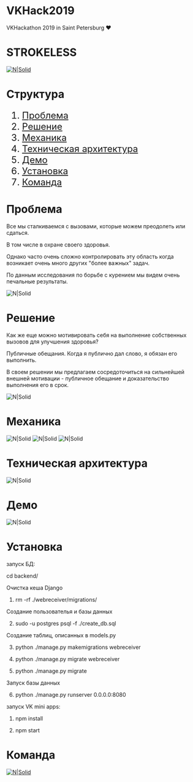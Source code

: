 # VKHack2019
VKHackathon 2019 in Saint Petersburg ♥

# STROKELESS

[![N|Solid](images/Team.png)](http://startblock.online)

# Структура

<ol type="1" style="font-size: x-large;">
<li> <a href="https://github.com/kanzeparov/VKHack2019#проблема">Проблема</a>
<li> <a href="https://github.com/kanzeparov/VKHack2019#решение">Решение</a>
<li> <a href="https://github.com/kanzeparov/VKHack2019#механика">Механика</a>
<li> <a href="https://github.com/kanzeparov/VKHack2019#техническая-архитектура">Техническая архитектура</a>
<li> <a href="https://github.com/kanzeparov/VKHack2019#демо">Демо</a>
<li> <a href="https://github.com/kanzeparov/VKHack2019#установка">Установка</a>  
<li> <a href="https://github.com/kanzeparov/VKHack2019#решение">Команда</a>
</ol>


# Проблема

Все мы сталкиваемся с вызовами, которые можем преодолеть или сдаться.

В том числе в охране своего здоровья. 

Однако часто очень сложно контролировать эту область когда возникает очень много других "более важных" задач. 

По данным исследования по борьбе с курением мы видем очень печальные результаты.

![N|Solid](images/5.png)

# Решение

Как же еще можно мотивировать себя на выполнение собственных вызовов для улучшения здоровья?

Публичные обещания. Когда я публично дал слово, я обязан его выполнить.

В своем решении мы предлагаем сосредоточиться на сильнейшей внешней мотивации - публичное обещание и доказательство выполнения его в срок.

![N|Solid](images/6.png)

# Механика

![N|Solid](images/7.png)
![N|Solid](images/8.png) 
![N|Solid](images/9.png)

# Техническая архитектура

![N|Solid](images/10.png) 

# Демо

![N|Solid](images/11.png) 

# Установка

запуск БД:

cd backend/

Очистка кеша Django

1. rm -rf ./webreceiver/migrations/

Создание пользователья и базы данных

2. sudo -u postgres psql -f ./create_db.sql

Создание таблиц, описанных в models.py

3. python ./manage.py makemigrations webreceiver

4. python ./manage.py migrate webreceiver

5. python ./manage.py migrate

Запуск базы данных

6. python ./manage.py runserver 0.0.0.0:8080

запуск VK mini apps:

1. npm install

2. npm start

# Команда

[![N|Solid](images/Team.png)](http://startblock.online)

